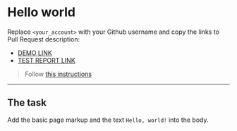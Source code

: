 # Hello world
Replace `<your_account>` with your Github username and copy the links to Pull Request description:
- [DEMO LINK](https://valeriaoleynik.github.io/layout_hello-world/)
- [TEST REPORT LINK](https://valeriaoleynik.github.io/layout_hello-world/report/html_report/)

> Follow [this instructions](https://mate-academy.github.io/layout_task-guideline/#how-to-solve-the-layout-tasks-on-github)
___

## The task
Add the basic page markup and the text `Hello, world!` into the body.
